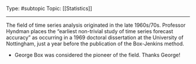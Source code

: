 Type: #subtopic
Topic: [[Statistics]]

---
The field of time series analysis originated in the late 1960s/70s. Professor Hyndman places the “earliest non-trivial study of time series forecast accuracy” as occurring in a 1969 doctoral dissertation at the University of Nottingham, just a year before the publication of the Box-Jenkins method.

* George Box was considered the pioneer of the field. Thanks George!